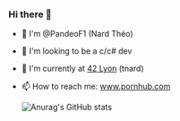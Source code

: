 ### Hi there 👋

- 👋 I'm @PandeoF1 (Nard Théo)
- 🤔 I'm looking to be a c/c# dev
- 💬 I'm currently at [42 Lyon](https://www.42lyon.fr/) (tnard)
- 📫 How to reach me: www.pornhub.com

  ![Anurag's GitHub stats](https://github-readme-stats.vercel.app/api?username=PandeoF1&count_private=true&theme=dark&show_icons=true)
